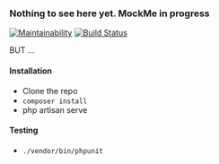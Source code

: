 ### Nothing to see here yet. MockMe in progress

[![Maintainability](https://api.codeclimate.com/v1/badges/f08789eceeccf78aa408/maintainability)](https://codeclimate.com/github/chris-cmsoft/mockme-api/maintainability)
[![Build Status](https://travis-ci.org/chris-cmsoft/mockme-api.svg?branch=master)](https://travis-ci.org/chris-cmsoft/mockme-api)

BUT ...

#### Installation

* Clone the repo
* `composer install`
* php artisan serve

#### Testing

* `./vendor/bin/phpunit`
